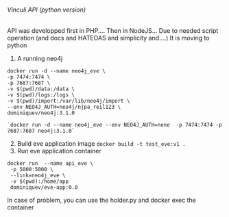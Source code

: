 ###### Vinculi API (python version)

API was developped first in PHP.... Then in NodeJS...
Due to needed script operation (and docs and HATEOAS and simplicity and....) It is moving to python

1. A running neo4j
```
docker run -d --name neo4j_eve \
-p 7474:7474 \
-p 7687:7687 \
-v $(pwd)/data:/data \
-v $(pwd)/logs:/logs \
-v $(pwd)/import:/var/lib/neo4j/import \
--env NEO4J_AUTH=neo4j/njpa_reil123 \
dominiquev/neo4j:3.1.0
```
    `docker run -d --name neo4j_eve --env NEO4J_AUTH=none  -p 7474:7474 -p 7687:7687 neo4j:3.1.0`
2. Build eve application image
`docker build -t test_eve:v1 .`
3. Run eve application container
```
docker run  --name api_eve \
 -p 5000:5000 \
 --link=neo4j_eve \
 -v $(pwd):/home/app
 dominiquev/eve-app:0.0
```
In case of problem, you can use the holder.py and docker exec the container